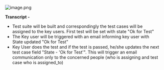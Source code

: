 


![image.png](/.attachments/image-5c15f3ec-b2b7-4a80-b8d1-4121a3bf6863.png)


**Transcript -**

- Test suite will be built and correspondingly the test cases will be assigned to the key users. First test will be set with state "Ok for Test"
- The Key user will be triggered with an email informing key user with State updated "Ok for Test"
- Key User does the test and if the test is passed, he/she updates the next test case field "State - 'Ok for Test'". This will trigger an email communication only to the concerned people (who is assigning and test case who is assigned_to)